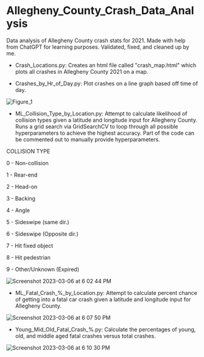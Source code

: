 # Allegheny_County_Crash_Data_Analysis
Data analysis of Allegheny County crash stats for 2021.
Made with help from ChatGPT for learning purposes. Validated, fixed, and cleaned up by me.

- Crash_Locations.py:
Creates an html file called "crash_map.html" which plots all crashes in Allegheny County 2021 on a map.


- Crashes_by_Hr_of_Day.py:
Plot crashes on a line graph based off time of day.

![Figure_1](https://user-images.githubusercontent.com/120682270/223276823-833e9758-63f5-4eda-add8-8617343285f4.png)


- ML_Collision_Type_by_Location.py:
Attempt to calculate likelihood of collision types given a latitude and longitude input for Allegheny County. Runs a grid search via GridSearchCV to loop 
through all possible hyperparameters to achieve the highest accuracy. Part of the code can be commented out to manually provide hyperparameters.

COLLISION TYPE

0 - Non-collision

1 - Rear-end

2 - Head-on

3 - Backing

4 - Angle

5 - Sideswipe (same dir.)

6 - Sideswipe (Opposite dir.)

7 - Hit fixed object

8 - Hit pedestrian

9 - Other/Unknown (Expired)

![Screenshot 2023-03-06 at 6 02 44 PM](https://user-images.githubusercontent.com/120682270/223276894-e4c0e7de-5a2d-466d-9b35-b4158c9b5108.png)


- ML_Fatal_Crash_%_by_Location.py:
Attempt to calculate percent chance of getting into a fatal car crash given a latitude and longitude input for Allegheny County.

![Screenshot 2023-03-06 at 6 07 50 PM](https://user-images.githubusercontent.com/120682270/223277119-318f8cc7-6481-462d-a707-178f762c7a43.png)


- Young_Mid_Old_Fatal_Crash_%.py:
Calculate the percentages of young, old, and middle aged fatal crashes versus total crashes.

![Screenshot 2023-03-06 at 6 10 30 PM](https://user-images.githubusercontent.com/120682270/223277539-d0e4e7ad-2fb2-43e1-b5f1-9f8339303f63.png)
